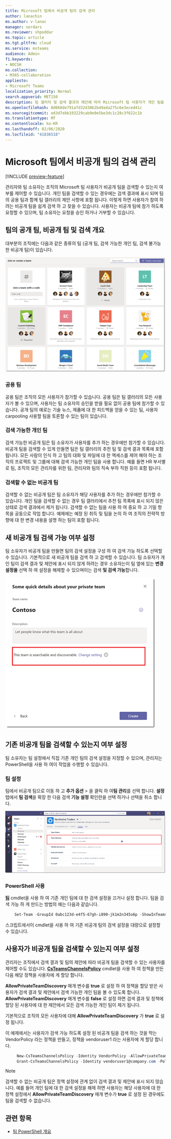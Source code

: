 ```yaml
---
title: Microsoft 팀에서 비공개 팀의 검색 관리
author: lanachin
ms.author: v-lanac
manager: serdars
ms.reviewer: shpoddar
ms.topic: article
ms.tgt.pltfrm: cloud
ms.service: msteams
audience: Admin
f1.keywords:
- NOCSH
ms.collection:
- M365-collaboration
appliesto:
- Microsoft Teams
localization_priority: Normal
search.appverid: MET150
description: 팀 갤러리 및 검색 결과의 제안에 따라 Microsoft 팀 사용자가 개인 팀을 검색할 수 있는지 여부를 제어 하는 방법을 알아봅니다.
ms.openlocfilehash: 0d068de791afd32d38b2b49ada275c6e3eced41c
ms.sourcegitcommit: ed3d7ebb193229cab9e0e5be3dc1c28c3f622c1b
ms.translationtype: MT
ms.contentlocale: ko-KR
ms.lasthandoff: 02/06/2020
ms.locfileid: "41836518"
---
```

# <a name="manage-discovery-of-private-teams-in-microsoft-teams"></a>Microsoft 팀에서 비공개 팀의 검색 관리

[!INCLUDE [preview-feature](includes/preview-feature.md)]

관리자와 팀 소유자는 조직의 Microsoft 팀 사용자가 비공개 팀을 검색할 수 있는지 여부를 제어할 수 있습니다. 개인 팀을 검색할 수 있는 경우에는 검색 결과에 표시 되며 팀의 공용 팀과 함께 팀 갤러리의 제안 사항에 포함 됩니다. 이렇게 하면 사용자가 참여 하려는 비공개 팀을 쉽게 검색 하 고 찾을 수 있습니다. 사용자는 비공개 팀에 참가 하도록 요청할 수 있으며, 팀 소유자는 요청을 승인 하거나 거부할 수 있습니다.

## <a name="overview-of-public-teams-private-teams-and-discovery-in-teams"></a>팀의 공개 팀, 비공개 팀 및 검색 개요

대부분의 조직에는 다음과 같은 종류의 팀 (공개 팀, 검색 가능한 개인 팀, 검색 불가능 한 비공개 팀)이 있습니다.

![팀 갤러리 스크린샷](media/private-team-discovery-team-gallery.png)

### <a name="public-teams"></a>공용 팀

공용 팀은 조직의 모든 사용자가 참가할 수 있습니다. 공용 팀은 팀 갤러리의 모든 사용자가 볼 수 있으며, 사용자는 팀 소유자의 승인을 받을 필요 없이 공용 팀에 참가할 수 있습니다. 공개 팀의 예로는 기술 뉴스, 제품에 대 한 피드백을 얻을 수 있는 팀, 사용자 carpooling 사용할 팀을 토론할 수 있는 팀이 있습니다.

### <a name="discoverable-private-teams"></a>검색 가능한 개인 팀

검색 가능한 비공개 팀은 팀 소유자가 사용자를 추가 하는 경우에만 참가할 수 있습니다. 비공개 팀을 검색할 수 있게 만들면 팀은 팀 갤러리의 추천 팀 및 검색 결과 목록에 포함 됩니다. 모든 사람이 인식 하 고 팀의 대화 및 파일에 대 한 액세스를 제어 해야 하는 조직의 프로젝트 및 그룹에 대해 검색 가능한 개인 팀을 사용 합니다. 예를 들면 HR 부서별로 팀, 조직의 모든 관리자를 위한 팀, 관리자와 팀의 직속 부하 직원 등이 포함 됩니다.

### <a name="non-discoverable-private-teams"></a>검색할 수 없는 비공개 팀

검색할 수 없는 비공개 팀은 팀 소유자가 해당 사용자를 추가 하는 경우에만 참가할 수 있습니다. 개인 팀을 검색할 수 없는 경우 팀 갤러리에서 추천 팀 목록에 표시 되지 않은 상태로 검색 결과에서 제거 됩니다. 검색할 수 없는 팀을 사용 하 여 중요 하 고 기밀 항목을 공동으로 작업 합니다. 예제에는 예정 된 취득 및 팀을 논의 하 여 조직의 전략적 방향에 대 한 변경 내용을 설명 하는 팀이 포함 됩니다.

## <a name="set-whether-new-private-teams-are-discoverable"></a>새 비공개 팀 검색 가능 여부 설정

팀 소유자가 비공개 팀을 만들면 팀의 검색 설정을 구성 하 여 검색 가능 하도록 선택할 수 있습니다. 기본적으로 새 비공개 팀을 검색 하 고 검색할 수 있습니다. 팀 소유자가 개인 팀이 검색 결과 및 제안에 표시 되지 않게 하려는 경우 소유자는이 팀 옆에 있는 **변경 설정을** 선택 하 여 설정을 해제할 수 있으며이는 검색 **및 검색 가능**합니다.

![새 비공개 팀의 검색 설정 스크린샷](media/private-team-discovery-new-team.png)

## <a name="set-whether-existing-private-teams-are-discoverable"></a>기존 비공개 팀을 검색할 수 있는지 여부 설정

팀 소유자는 팀 설정에서 직접 기존 개인 팀의 검색 설정을 지정할 수 있으며, 관리자는 PowerShell을 사용 하 여이 작업을 수행할 수 있습니다.

### <a name="in-team-settings"></a>팀 설정

팀에서 비공개 팀으로 이동 하 고 **추가 옵션** > 을 클릭 하 여**팀 관리**를 선택 합니다. **설정** 탭에서 **팀 검색**을 확장 한 다음 검색 **기능 설정** 확인란을 선택 하거나 선택을 취소 합니다.

![기존 비공개 팀의 검색 설정 스크린샷](media/private-team-discovery-existing-team.png)

### <a name="using-powershell"></a>PowerShell 사용

**[팀](https://docs.microsoft.com/powershell/module/teams/set-team?view=teams-ps)** cmdlet을 사용 하 여 기존 개인 팀에 대 한 검색 설정을 끄거나 설정 합니다. 팀을 검색 가능 하 게 만드는 방법의 예는 다음과 같습니다.
```PowerShell
    Set-Team -GroupId 0abc123d-e4f5-67gh-i890-jk1m2n345o6p -ShowInTeamsSearchAndSuggestions $true
```
스크립트에서이 cmdlet을 사용 하 여 기존 비공개 팀의 검색 설정을 대량으로 설정할 수 있습니다.

## <a name="set-whether-users-can-discover-private-teams"></a>사용자가 비공개 팀을 검색할 수 있는지 여부 설정

관리자는 조직에서 검색 결과 및 팀의 제안에 따라 비공개 팀을 검색할 수 있는 사용자를 제어할 수도 있습니다. **[CsTeamsChannelsPolicy](https://docs.microsoft.com/powershell/module/skype/new-csteamschannelspolicy?view=skype-ps)** cmdlet을 사용 하 여 정책을 만든 다음 해당 정책을 사용자에 게 할당 합니다.
 
**AllowPrivateTeamDiscovery** 매개 변수를 **true** 로 설정 하 여 정책을 할당 받은 사용자가 검색 결과 및 제안에서 검색 가능한 개인 팀을 볼 수 있도록 합니다. **AllowPrivateTeamDiscovery** 매개 변수를 **false** 로 설정 하면 검색 결과 및 정책에 할당 된 사용자에 대 한 제안에서 모든 검색 가능한 개인 팀이 제거 됩니다.

기본적으로 조직의 모든 사용자에 대해 **AllowPrivateTeamDiscovery** 가 **true** 로 설정 됩니다.

이 예제에서는 사용자가 검색 가능 하도록 설정 된 비공개 팀을 검색 하는 것을 막는 VendorPolicy 라는 정책을 만들고, 정책을 vendoruser1 라는 사용자에 게 할당 합니다.
```PowerShell
     New-CsTeamsChannelsPolicy -Identity VendorPolicy -AllowPrivateTeamDiscovery $false
     Grant-CsTeamsChannelsPolicy -Identity vendoruser1@company.com -PolicyName VendorPolicy
```

> [!NOTE]
> 검색할 수 없는 비공개 팀은 정책 설정에 관계 없이 검색 결과 및 제안에 표시 되지 않습니다. 예를 들어 개인 팀에 대 한 검색 설정을 해제 하면 사용자는 해당 사용자에 대 한 정책 설정에서 **AllowPrivateTeamDiscovery** 매개 변수가 **true** 로 설정 된 경우에도 팀을 검색할 수 없습니다.

## <a name="related-topics"></a>관련 항목
- [팀 PowerShell 개요](teams-powershell-overview.md)
